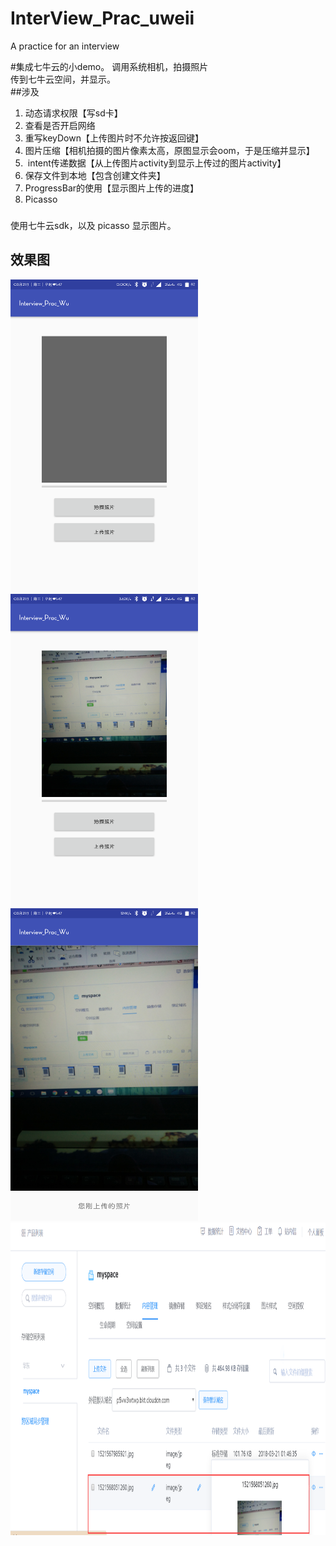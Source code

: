 # InterView_Prac_uweii
A practice for an interview

#集成七牛云的小demo。 调用系统相机，拍摄照片<br>
传到七牛云空间，并显示。<br>
##涉及
1. 动态请求权限【写sd卡】
2. 查看是否开启网络
3. 重写keyDown【上传图片时不允许按返回键】
4. 图片压缩【相机拍摄的图片像素太高，原图显示会oom，于是压缩并显示】
5.  intent传递数据【从上传图片activity到显示上传过的图片activity】
6. 保存文件到本地【包含创建文件夹】
7. ProgressBar的使用【显示图片上传的进度】
8. Picasso
###
使用七牛云sdk，以及 picasso 显示图片。

## 效果图
<img src="imgs/first.png" width = "300" height = "500" alt="p1"/>
<img src="imgs/second.png" width = "300" height = "500" alt="p1"/>
<img src="imgs/third.png" width = "300" height = "500" alt="p1"/>
<img src="imgs/forth.png" width = "600" height = "500" alt="p1"/>
